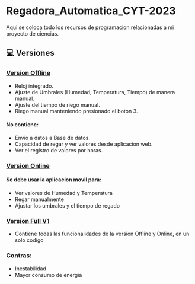 # Regadora_Automatica_CYT-2023
Aqui se coloca todo los recursos de programacion relacionadas a mi proyecto de ciencias.
## 💻 Versiones

### [Version Offline](https://github.com/FERNAN19898/Regadora_Automatica_CYT-2023/blob/main/offline.ino)
- Reloj integrado.
- Ajuste de Umbrales (Humedad, Temperatura, Tiempo) de manera manual.
- Ajuste del tiempo de riego manual.
- Riego manual manteniendo presionado el boton 3. 
#### No contiene:
- Envio a datos a Base de datos.
- Capacidad de regar y ver valores desde aplicacion web.
- Ver el registro de valores por horas. 

### [Version Online](https://github.com/FERNAN19898/Regadora_Automatica_CYT-2023/blob/main/online.ino)
#### Se debe usar la aplicacion movil para:
- Ver valores de Humedad y Temperatura
- Regar manualmente
- Ajustar los umbrales y el tiempo de regado


### [Version Full V1](https://github.com/FERNAN19898/Regadora_Automatica_CYT-2023/blob/main/offline.ino)
- Contiene todas las funcionalidades de la version Offline y Online, en un solo codigo

### Contras:
- Inestabilidad
- Mayor consumo de energia

